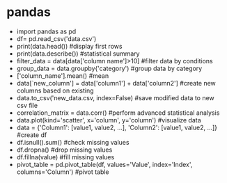 # pandas


- import pandas as pd
- df= pd.read_csv('data.csv')
- print(data.head()) #display first rows
- print(data.describe()) #statistical summary
- filter_data = data[data['column name']>10] #filter data by conditions
- group_data = data.groupby{'category') #group data by category
- ['column_name'].mean() #mean
- data[`new_column'] = data['column1'] + data['column2'] #create new columns based on existing
- data.to_csv('new_data.csv, index=False) #save modified data to new csv file
- correlation_matrix = data.corr() #perform advanced statistical analysis
- data.plot(kind='scatter', x='column', y='column') #visualize data
- data = {'Column1': [value1, value2, ...], 'Column2': [value1, value2, ...]} #create df
- df.isnull().sum() #check missing values
- df.dropna() #drop missing values
- df.fillna(value) #fill missing values
- pivot_table = pd.pivot_table(df, values='Value', index='Index', columns='Column') #pivot table




   

